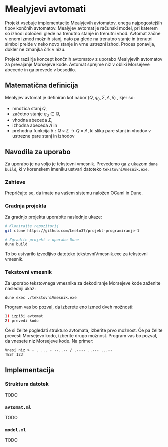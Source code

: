 # Mealyjevi avtomati

Projekt vsebuje implementacijo Mealyjevih avtomatov, enega najpogostejših tipov končnih avtomatov. Mealyjev avtomat je računski model, pri katerem so izhodi določeni glede na trenutno stanje in trenutni vhod. Avtomat začne v enem izmed možnih stanj, nato pa glede na trenutno stanje in trenutni simbol preide v neko novo stanje in vrne ustrezni izhod. Proces ponavlja, dokler ne zmanjka črk v nizu.

Projekt razširja koncept končnih avtomatov z uporabo Mealyjevih avtomatov za prevajanje Morsejeve kode. Avtomat sprejme niz v obliki Morsejeve abecede in ga prevede v besedilo.

## Matematična definicija

Mealyjev avtomat je definiran kot nabor $(Q, q_0, \Sigma, \Lambda, \delta)$ , kjer so:

- množica stanj $Q$,
- začetno stanje $q_0 \in Q$,
- vhodna abeceda $\Sigma$,
- izhodna abeceda $\Lambda$ in
- prehodna funkcija $\delta : Q \times \Sigma \to Q \times \Lambda$, ki slika pare stanj in vhodov v ustrezne pare stanj in izhodov

## Navodila za uporabo

Za uporabo je na voljo je tekstovni vmesnik. Prevedemo ga z ukazom `dune build`, ki v korenskem imeniku ustvari datoteko `tekstovniVmesnik.exe`.

### Zahteve

Prepričajte se, da imate na vašem sistemu naložen OCaml in Dune.

### Gradnja projekta

Za gradnjo projekta uporabite naslednje ukaze:

```bash
# Klonirajte repozitorij
git clone https://github.com/Leelo37/projekt-programiranje-1

# Zgradite projekt z uporabo Dune
dune build
```

To bo ustvarilo izvedljivo datoteko tekstovniVmesnik.exe za tekstovni vmesnik.

### Tekstovni vmesnik

Za uporabo tekstovnega vmesnika za dekodiranje Morsejeve kode zaženite naslednji ukaz:

```bash
dune exec ./tekstovniVmesnik.exe
```

Program vas bo pozval, da izberete eno izmed dveh možnosti:

```bash
1) izpiši avtomat
2) prevedi kodo
```

Če si želite pogledati strukturo avtomata, izberite prvo možnost. Če pa želite prevesti Morsejevo kodo, izberite drugo možnost. Program vas bo pozval, da vnesete niz Morsejeve kode. Na primer:

```plaintext
Vnesi niz > - . ... - --..-- / .---- ..--- ...--
TEST 123
```

## Implementacija

### Struktura datotek

TODO

### `avtomat.ml`

TODO

### `model.ml`

TODO
